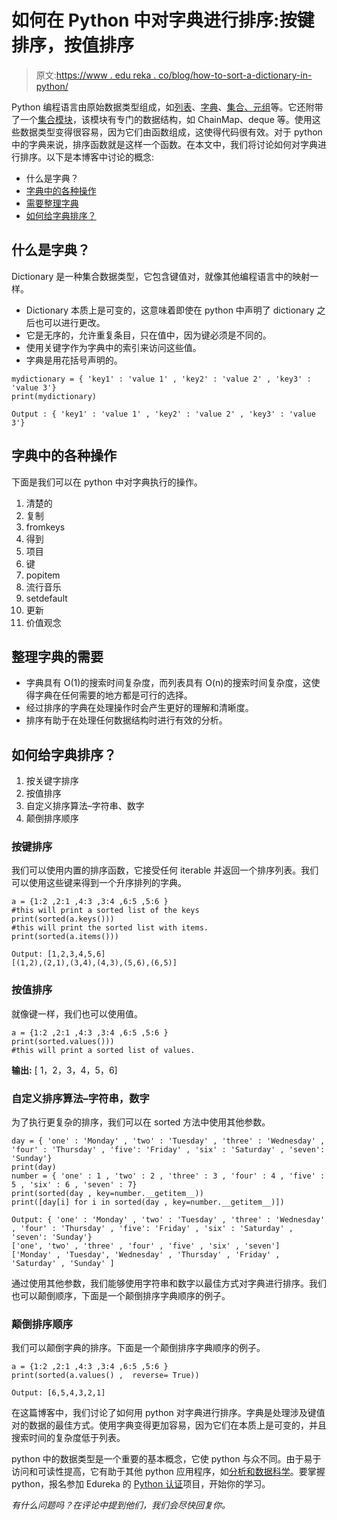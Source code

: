 # 如何在 Python 中对字典进行排序:按键排序，按值排序

> 原文:[https://www . edu reka . co/blog/how-to-sort-a-dictionary-in-python/](https://www.edureka.co/blog/how-to-sort-a-dictionary-in-python/)

Python 编程语言由原始数据类型组成，如[列表](https://www.edureka.co/blog/lists-in-python/)、[字典](https://www.edureka.co/blog/dictionary-in-python/)、[集合、元组](https://www.edureka.co/blog/variables-and-data-types-in-python/)等。它还附带了一个[集合模块](https://www.edureka.co/blog/collections-in-python/)，该模块有专门的数据结构，如 ChainMap、deque 等。使用这些数据类型变得很容易，因为它们由函数组成，这使得代码很有效。对于 python 中的字典来说，排序函数就是这样一个函数。在本文中，我们将讨论如何对字典进行排序。以下是本博客中讨论的概念:

*   什么是字典？
*   [字典中的各种操作](#operations)
*   [需要整理字典](#need)
*   [如何给字典排序？](#howtosort)

## **什么是字典？**

Dictionary 是一种集合数据类型，它包含键值对，就像其他编程语言中的映射一样。

*   Dictionary 本质上是可变的，这意味着即使在 python 中声明了 dictionary 之后也可以进行更改。
*   它是无序的，允许重复条目，只在值中，因为键必须是不同的。
*   使用关键字作为字典中的索引来访问这些值。
*   字典是用花括号声明的。

```
mydictionary = { 'key1' : 'value 1' , 'key2' : 'value 2' , 'key3' : 'value 3'}
print(mydictionary)

```

```
Output : { 'key1' : 'value 1' , 'key2' : 'value 2' , 'key3' : 'value 3'}
```

## **字典中的各种操作**

下面是我们可以在 python 中对字典执行的操作。

1.  清楚的
2.  复制
3.  fromkeys
4.  得到
5.  项目
6.  键
7.  popitem
8.  流行音乐
9.  setdefault
10.  更新
11.  价值观念

## **整理字典的需要**

*   字典具有 O(1)的搜索时间复杂度，而列表具有 O(n)的搜索时间复杂度，这使得字典在任何需要的地方都是可行的选择。
*   经过排序的字典在处理操作时会产生更好的理解和清晰度。
*   排序有助于在处理任何数据结构时进行有效的分析。

## **如何给字典排序？**

1.  按关键字排序
2.  按值排序
3.  自定义排序算法–字符串、数字
4.  颠倒排序顺序

### **按键排序**

我们可以使用内置的排序函数，它接受任何 iterable 并返回一个排序列表。我们可以使用这些键来得到一个升序排列的字典。

```
a = {1:2 ,2:1 ,4:3 ,3:4 ,6:5 ,5:6 }
#this will print a sorted list of the keys
print(sorted(a.keys()))
#this will print the sorted list with items.
print(sorted(a.items()))

```

```
Output: [1,2,3,4,5,6]
[(1,2),(2,1),(3,4),(4,3),(5,6),(6,5)]
```

### **按值排序**

就像键一样，我们也可以使用值。

```
a = {1:2 ,2:1 ,4:3 ,3:4 ,6:5 ,5:6 }
print(sorted.values()))
#this will print a sorted list of values.

```

**输出:** [ 1，2，3，4，5，6]

### **自定义排序算法–字符串，数字**

为了执行更复杂的排序，我们可以在 sorted 方法中使用其他参数。

```
day = { 'one' : 'Monday' , 'two' : 'Tuesday' , 'three' : 'Wednesday' , 'four' : 'Thursday' , 'five': 'Friday' , 'six' : 'Saturday' , 'seven': 'Sunday'}
print(day)
number = { 'one' : 1 , 'two' : 2 , 'three' : 3 , 'four' : 4 , 'five' : 5 , 'six' : 6 , 'seven' : 7}
print(sorted(day , key=number.__getitem__))
print([day[i] for i in sorted(day , key=number.__getitem__)])

```

```
Output: { 'one' : 'Monday' , 'two' : 'Tuesday' , 'three' : 'Wednesday' , 'four' : 'Thursday' , 'five': 'Friday' , 'six' : 'Saturday' , 'seven': 'Sunday'}
['one', 'two' , 'three' , 'four' , 'five' , 'six' , 'seven']
['Monday' , 'Tuesday', 'Wednesday' , 'Thursday' , 'Friday' , 'Saturday' , 'Sunday' ]
```

通过使用其他参数，我们能够使用字符串和数字以最佳方式对字典进行排序。我们也可以颠倒顺序，下面是一个颠倒排序字典顺序的例子。

### **颠倒排序顺序**

我们可以颠倒字典的排序。下面是一个颠倒排序字典顺序的例子。

```
a = {1:2 ,2:1 ,4:3 ,3:4 ,6:5 ,5:6 }
print(sorted(a.values() ,  reverse= True))

```

```
Output: [6,5,4,3,2,1]
```

在这篇博客中，我们讨论了如何用 python 对字典进行排序。字典是处理涉及键值对的数据的最佳方式。使用字典变得更加容易，因为它们在本质上是可变的，并且搜索时间的复杂度低于列表。

python 中的数据类型是一个重要的基本概念，它使 python 与众不同。由于易于访问和可读性提高，它有助于其他 python 应用程序，如[分析和数据科学](https://www.edureka.co/blog/learn-python-for-data-science/)。要掌握 python，报名参加 Edureka 的 [Python 认证](https://www.edureka.co/python-programming-certification-training)项目，开始你的学习。

*有什么问题吗？在评论中提到他们，我们会尽快回复你。*